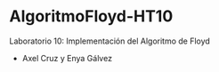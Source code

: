 # AlgoritmoFloyd-HT10
Laboratorio 10: Implementación del Algoritmo de Floyd <br  />
* Axel Cruz y Enya Gálvez


